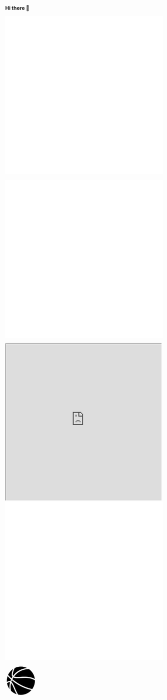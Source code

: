 ### Hi there 👋

<!--
**wis/wis** is a ✨ _special_ ✨ repository because its `README.md` (this file) appears on your GitHub profile.

Here are some ideas to get you started:

- 🔭 I’m currently working on ...
- 🌱 I’m currently learning ...
- 👯 I’m looking to collaborate on ...
- 🤔 I’m looking for help with ...
- 💬 Ask me about ...
- 📫 How to reach me: ...
- 😄 Pronouns: ...
- ⚡ Fun fact: ...
-->


![Alt text](https://github.com/wis/wis/blob/e99afbe3c6365926cd3b2217351fcbb8a6d20e3e/svgtest.svg?sanitize=true)

![Alt text](https://github.com/wis/wis/blob/e99afbe3c6365926cd3b2217351fcbb8a6d20e3e/svgtest.svg)

<svg width="500" height="500" xmlns="http://www.w3.org/2000/svg" xmlns:xhtml="http://www.w3.org/1999/xhtml">
  <foreignObject width="100%" height="100%">
    <body xmlns="http://www.w3.org/1999/xhtml">
      <iframe src="https://raw.githubusercontent.com/wis/wis/80a8d81b83d4f301e8cd8aebefc57d5daec349d8/page.html?sanitize=true" width="100%" height="100%"></iframe>
    </body>
  </foreignObject>
</svg>

<img src="https://github.com/wis/wis/blob/e99afbe3c6365926cd3b2217351fcbb8a6d20e3e/svgtest.svg?sanitize=true">

<img src='data:image/svg+xml;utf8,<svg xmlns="http://www.w3.org/2000/svg" xmlns:xlink="http://www.w3.org/1999/xlink" version="1.1" id="Layer_1" x="0px" y="0px" viewBox="0 0 100 100" enable-background="new 0 0 100 100" xml:space="preserve" height="100px" width="100px">
<g>
  <path d="M28.1,36.6c4.6,1.9,12.2,1.6,20.9,1.1c8.9-0.4,19-0.9,28.9,0.9c6.3,1.2,11.9,3.1,16.8,6c-1.5-12.2-7.9-23.7-18.6-31.3   c-4.9-0.2-9.9,0.3-14.8,1.4C47.8,17.9,36.2,25.6,28.1,36.6z"/>
  <path d="M70.3,9.8C57.5,3.4,42.8,3.6,30.5,9.5c-3,6-8.4,19.6-5.3,24.9c8.6-11.7,20.9-19.8,35.2-23.1C63.7,10.5,67,10,70.3,9.8z"/>
  <path d="M16.5,51.3c0.6-1.7,1.2-3.4,2-5.1c-3.8-3.4-7.5-7-11-10.8c-2.1,6.1-2.8,12.5-2.3,18.7C9.6,51.1,13.4,50.2,16.5,51.3z"/>
  <path d="M9,31.6c3.5,3.9,7.2,7.6,11.1,11.1c0.8-1.6,1.7-3.1,2.6-4.6c0.1-0.2,0.3-0.4,0.4-0.6c-2.9-3.3-3.1-9.2-0.6-17.6   c0.8-2.7,1.8-5.3,2.7-7.4c-5.2,3.4-9.8,8-13.3,13.7C10.8,27.9,9.8,29.7,9,31.6z"/>
  <path d="M15.4,54.7c-2.6-1-6.1,0.7-9.7,3.4c1.2,6.6,3.9,13,8,18.5C13,69.3,13.5,61.8,15.4,54.7z"/>
  <path d="M39.8,57.6C54.3,66.7,70,73,86.5,76.4c0.6-0.8,1.1-1.6,1.7-2.5c4.8-7.7,7-16.3,6.8-24.8c-13.8-9.3-31.3-8.4-45.8-7.7   c-9.5,0.5-17.8,0.9-23.2-1.7c-0.1,0.1-0.2,0.3-0.3,0.4c-1,1.7-2,3.4-2.9,5.1C28.2,49.7,33.8,53.9,39.8,57.6z"/>
  <path d="M26.2,88.2c3.3,2,6.7,3.6,10.2,4.7c-3.5-6.2-6.3-12.6-8.8-18.5c-3.1-7.2-5.8-13.5-9-17.2c-1.9,8-2,16.4-0.3,24.7   C20.6,84.2,23.2,86.3,26.2,88.2z"/>
  <path d="M30.9,73c2.9,6.8,6.1,14.4,10.5,21.2c15.6,3,32-2.3,42.6-14.6C67.7,76,52.2,69.6,37.9,60.7C32,57,26.5,53,21.3,48.6   c-0.6,1.5-1.2,3-1.7,4.6C24.1,57.1,27.3,64.5,30.9,73z"/>
</g>
</svg>' alt="" />
